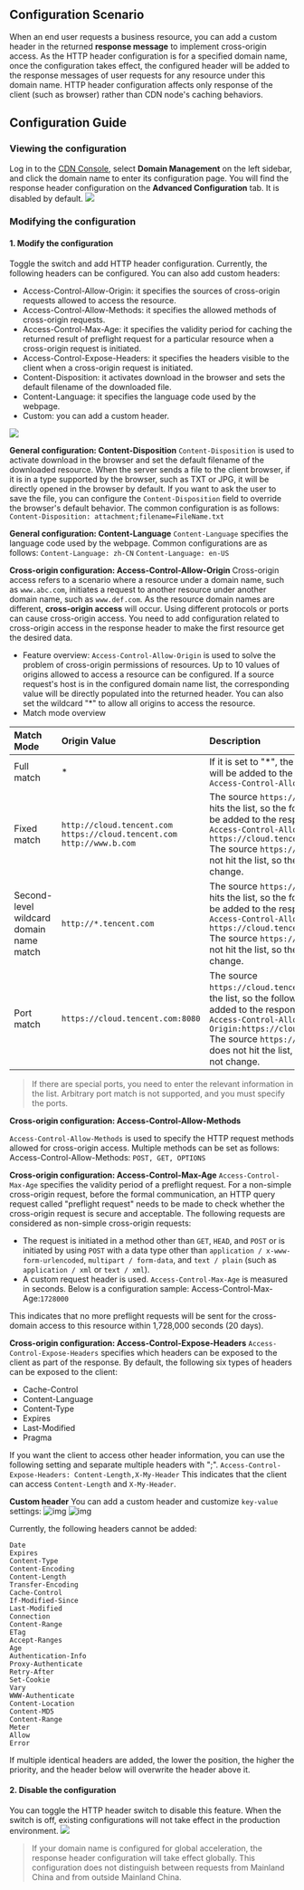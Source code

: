 ## Configuration Scenario
When an end user requests a business resource, you can add a custom header in the returned **response message** to implement cross-origin access.
As the HTTP header configuration is for a specified domain name, once the configuration takes effect, the configured header will be added to the response messages of user requests for any resource under this domain name. HTTP header configuration affects only response of the client (such as browser) rather than CDN node's caching behaviors.

## Configuration Guide
### Viewing the configuration
Log in to the [CDN Console](https://console.cloud.tencent.com/cdn), select **Domain Management** on the left sidebar, and click the domain name to enter its configuration page. You will find the response header configuration on the **Advanced Configuration** tab. It is disabled by default.
![](https://main.qcloudimg.com/raw/a1f9b4b00d788b58e2142cc98ca29ef9.png)

### Modifying the configuration
#### 1. Modify the configuration
Toggle the switch and add HTTP header configuration. Currently, the following headers can be configured. You can also add custom headers:
- Access-Control-Allow-Origin: it specifies the sources of cross-origin requests allowed to access the resource.
- Access-Control-Allow-Methods: it specifies the allowed methods of cross-origin requests.
- Access-Control-Max-Age: it specifies the validity period for caching the returned result of preflight request for a particular resource when a cross-origin request is initiated.
- Access-Control-Expose-Headers: it specifies the headers visible to the client when a cross-origin request is initiated.
- Content-Disposition: it activates download in the browser and sets the default filename of the downloaded file.
- Content-Language: it specifies the language code used by the webpage.
- Custom: you can add a custom header.

![](https://main.qcloudimg.com/raw/4f08e0ad6753bc7905c3244131513926.png)

**General configuration: Content-Disposition**
`Content-Disposition` is used to activate download in the browser and set the default filename of the downloaded resource. When the server sends a file to the client browser, if it is in a type supported by the browser, such as TXT or JPG, it will be directly opened in the browser by default. If you want to ask the user to save the file, you can configure the `Content-Disposition` field to override the browser's default behavior. The common configuration is as follows:
`Content-Disposition: attachment;filename=FileName.txt`

**General configuration: Content-Language**
`Content-Language` specifies the language code used by the webpage. Common configurations are as follows:
`Content-Language: zh-CN`
`Content-Language: en-US`

**Cross-origin configuration: Access-Control-Allow-Origin**
Cross-origin access refers to a scenario where a resource under a domain name, such as `www.abc.com`, initiates a request to another resource under another domain name, such as `www.def.com`. As the resource domain names are different, **cross-origin access** will occur. Using different protocols or ports can cause cross-origin access. You need to add configuration related to cross-origin access in the response header to make the first resource get the desired data.
- Feature overview:
`Access-Control-Allow-Origin` is used to solve the problem of cross-origin permissions of resources. Up to 10 values of origins allowed to access a resource can be configured. If a source request's host is in the configured domain name list, the corresponding value will be directly populated into the returned header. You can also set the wildcard "*" to allow all origins to access the resource.
- Match mode overview

| **Match Mode**   | **Origin Value**                                                     | **Description**                                                     |
| :------------- | :----------------------------------------------------------- | :----------------------------------------------------------- |
| Full match         | *                                                            | If it is set to "*", the following header will be added to the response: <br/>`Access-Control-Allow-Origin:*` |
| Fixed match       | `http://cloud.tencent.com`<br/> `https://cloud.tencent.com`<br/> `http://www.b.com` | The source `https://cloud.tencent.com` hits the list, so the following header will be added to the response: <br/>`Access-Control-Allow-Origin: https://cloud.tencent.com`<br/>The source `https://www.qq.com` does not hit the list, so the response will not change. |
| Second-level wildcard domain name match | `http://*.tencent.com`                                       | The source `https://cloud.tencent.com` hits the list, so the following header will be added to the response: <br/>`Access-Control-Allow-Origin: https://cloud.tencent.com`<br/>The source `https://cloud.qq.com` does not hit the list, so the response will not change. |
| Port match       |`https://cloud.tencent.com:8080`                             | The source `https://cloud.tencent.com:8080` hits the list, so the following header will be added to the response: <br/>`Access-Control-Allow-Origin:https://cloud.tencent.com:8080`<br/>The source `https://cloud.tencent.com` does not hit the list, so the response will not change. |

>If there are special ports, you need to enter the relevant information in the list. Arbitrary port match is not supported, and you must specify the ports.

**Cross-origin configuration: Access-Control-Allow-Methods**

`Access-Control-Allow-Methods` is used to specify the HTTP request methods allowed for cross-origin access. Multiple methods can be set as follows:
Access-Control-Allow-Methods: `POST, GET, OPTIONS`

**Cross-origin configuration: Access-Control-Max-Age**
`Access-Control-Max-Age` specifies the validity period of a preflight request.
For a non-simple cross-origin request, before the formal communication, an HTTP query request called "preflight request" needs to be made to check whether the cross-origin request is secure and acceptable. The following requests are considered as non-simple cross-origin requests:
- The request is initiated in a method other than `GET`, `HEAD`, and `POST` or is initiated by using `POST` with a data type other than `application / x-www-form-urlencoded`, `multipart / form-data`, and `text / plain` (such as `application / xml` or `text / xml`).
- A custom request header is used.
`Access-Control-Max-Age` is measured in seconds. Below is a configuration sample:
Access-Control-Max-Age:`1728000`

This indicates that no more preflight requests will be sent for the cross-domain access to this resource within 1,728,000 seconds (20 days).

**Cross-origin configuration: Access-Control-Expose-Headers**
`Access-Control-Expose-Headers` specifies which headers can be exposed to the client as part of the response. By default, the following six types of headers can be exposed to the client:
- Cache-Control
- Content-Language
- Content-Type
- Expires
- Last-Modified
- Pragma

If you want the client to access other header information, you can use the following setting and separate multiple headers with ";".
`Access-Control-Expose-Headers: Content-Length,X-My-Header`
This indicates that the client can access `Content-Length` and `X-My-Header`.

**Custom header**
You can add a custom header and customize `key-value` settings:
![img](https://main.qcloudimg.com/raw/501fd6e92b1cecbdd8b444837470ceb3.png)
![img](https://main.qcloudimg.com/raw/31f668026031f14cf999ea6f186d0032/HTTP%20Header5.png)

Currently, the following headers cannot be added:
```
Date
Expires
Content-Type
Content-Encoding
Content-Length
Transfer-Encoding
Cache-Control
If-Modified-Since
Last-Modified
Connection
Content-Range
ETag
Accept-Ranges
Age
Authentication-Info
Proxy-Authenticate
Retry-After
Set-Cookie
Vary
WWW-Authenticate
Content-Location
Content-MD5
Content-Range
Meter
Allow
Error
```
If multiple identical headers are added, the lower the position, the higher the priority, and the header below will overwrite the header above it.

#### 2. Disable the configuration
You can toggle the HTTP header switch to disable this feature. When the switch is off, existing configurations will not take effect in the production environment.
![](https://main.qcloudimg.com/raw/573effac1ca884f772f10da215410984.png)

>If your domain name is configured for global acceleration, the response header configuration will take effect globally. This configuration does not distinguish between requests from Mainland China and from outside Mainland China.
